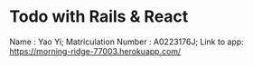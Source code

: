 # Todo with Rails & React
Name : Yao Yi;
Matriculation Number : A0223176J;
Link to app: https://morning-ridge-77003.herokuapp.com/
